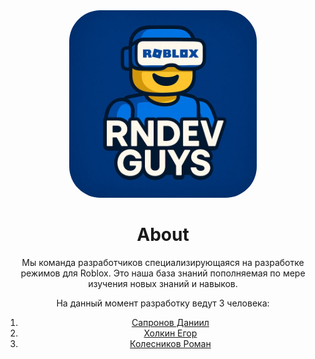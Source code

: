 <center>
<img src="images/RNDevGuysLogo.png" style="border-radius: 50px; height: 300px; width: 300px">


# About 

Мы команда разработчиков специализирующаяся на разработке режимов для Roblox. Это наша база знаний пополняемая по мере изучения новых знаний и навыков.

На данный момент разработку ведут 3 человека:

1. [Сапронов Даниил](<Сапронов Даниил>)
2. [Холкин Егор](<Холкин Егор>)
3. [Колесников Роман](<Колесников Роман>)

